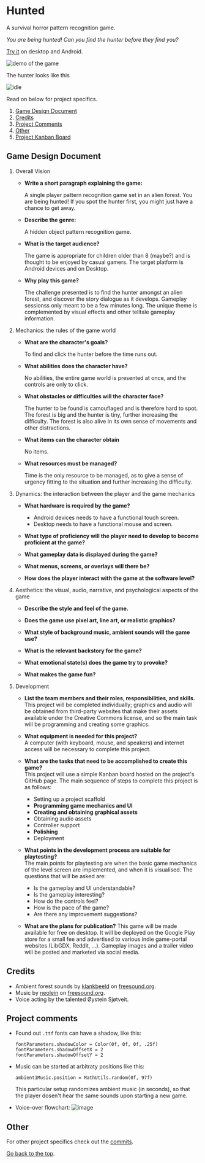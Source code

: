 # Hunted
A survival horror pattern recognition game.

_You are being hunted! Can you find the hunter before they find you?_

[Try it](https://github.com/Slideshow776/Hunted/releases/latest) on desktop and Android.

![demo of the game](https://user-images.githubusercontent.com/4059636/155588323-9d5097fd-37f3-4dfe-90b4-8d3932e36ab8.gif)

The hunter looks like this

![idle](https://user-images.githubusercontent.com/4059636/156218407-f857740f-33b2-4071-9c85-a2adef5868b7.png)


Read on below for project specifics.

1. [Game Design Document](#game-design-document)
2. [Credits](#credits)
3. [Project Comments](#project-comments)
4. [Other](#other)
5. [Project Kanban Board](https://github.com/Slideshow776/Hunted/projects/3)



## Game Design Document

1. Overall Vision
    * **Write a short paragraph explaining the game:**
    
        A single player pattern recognition game set in an alien forest. You are being hunted! If you spot the hunter first, you might just have a chance to get away.
            
    * **Describe the genre:**

        A hidden object pattern recognition game.
        
    * **What is the target audience?**

        The game is appropriate for children older than 8 (maybe?) and is thought to be enjoyed by casual gamers. The target platform is Android devices and on Desktop.
        
    * **Why play this game?**

        The challenge presented is to find the hunter amongst an alien forest, and discover the story dialogue as it develops. Gameplay sessionss only meant to be a few minutes long. The unique theme is complemented by visual effects and other telltale gameplay information.
       
    
2. Mechanics: the rules of the game world
    * **What are the character's goals?**

        To find and click the hunter before the time runs out.
           
    * **What abilities does the character have?**

        No abilities, the entire game world is presented at once, and the controls are only to click.
        
    * **What obstacles or difficulties will the character face?**

        The hunter to be found is camouflaged and is therefore hard to spot. The forest is big and the hunter is tiny, further increasing the difficulty. The forest is also alive in its own sense of movements and other distractions.
        
    * **What items can the character obtain**

        No items.
        
    * **What resources must be managed?**

        Time is the only resource to be managed, as to give a sense of urgency fitting to the situation and further increasing the difficulty.
    
        
3. Dynamics: the interaction between the player and the game mechanics
    * **What hardware is required by the game?** 

        * Android devices needs to have a functional touch screen.
        * Desktop needs to have a functional mouse and screen.
        
    * **What type of proficiency will the player need to develop to become proficient at the game?**
       
    * **What gameplay data is displayed during the game?**
    
    * **What menus, screens, or overlays will there be?**
   
    * **How does the player interact with the game at the software level?**
    
4. Aesthetics: the visual, audio, narrative, and psychological aspects of the game
    * **Describe the style and feel of the game.**
   
    * **Does the game use pixel art, line art, or realistic graphics?**
        
    * **What style of background music, ambient sounds will the game use?**
       
    * **What is the relevant backstory for the game?**
        
    * **What emotional state(s) does the game try to provoke?**
       
    * **What makes the game fun?**
        
5. Development
    
    * **List the team members and their roles, responsibilities, and skills.**    
    This project will be completed individually; graphics and audio will be obtained from third-party websites that make their assets available under the Creative Commons license, and so the main task will be programming and creating some graphics.
    
    * **What equipment is needed for this project?**    
    A computer (with keyboard, mouse, and speakers) and internet access will be necessary to complete this project.
    
    * **What are the tasks that need to be accomplished to create this game?**    
    This project will use a simple Kanban board hosted on the project's GitHub page.
    The main sequence of steps to complete this project is as follows:    
        * Setting up a project scaffold
        * **Programming game mechanics and UI**
        * **Creating and obtaining graphical assets**
        * Obtaining audio assets
        * Controller support
        * **Polishing**
        * Deployment

    * **What points in the development process are suitable for playtesting?**    
    The main points for playtesting are when the basic game mechanics of the level screen are implemented, and when it is visualised. The questions that will be asked are: 
        * Is the gameplay and UI understandable?
        * Is the gameplay interesting?
        * How do the controls feel?
        * How is the pace of the game?
        * Are there any improvement suggestions?        
    
    * **What are the plans for publication?**
    This game will be made available for free on desktop. It will be deployed on the Google Play store for a small fee and advertised to various indie game-portal websites (LibGDX, Reddit, ...). Gameplay images and a trailer video will be posted and marketed via social media.

## Credits
* Ambient forest sounds by [klankbeeld](https://freesound.org/people/klankbeeld/) on [freesound.org](freesound.org).
* Music by [neolein](https://freesound.org/people/neolein/) on [freesound.org](freesound.org).
* Voice acting by the talented Øystein Sjøtveit.

## Project comments
* Found out `.ttf` fonts can have a shadow, like this:
   ```
   fontParameters.shadowColor = Color(0f, 0f, 0f, .25f)
   fontParameters.shadowOffsetX = 2
   fontParameters.shadowOffsetY = 2
   ```
   
* Music can be started at arbitraty positions like this: 
   ```
   ambient1Music.position = MathUtils.random(0f, 97f)
   ```
   This particular setup randomizes ambient music (in seconds), so that the player dosen't hear the same sounds upon starting a new game.
   
 * Voice-over flowchart:
![image](https://user-images.githubusercontent.com/4059636/156520718-4329fef7-e3a1-4dcd-8409-5537fc59a320.png)

## Other
For other project specifics check out the [commits](https://github.com/Slideshow776/Hunted/commits/main).

[Go back to the top](#hunted).
